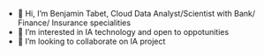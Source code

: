 - 👋 Hi, I’m Benjamin Tabet, Cloud Data Analyst/Scientist with Bank/ Finance/ Insurance specialities
- 👀 I’m interested in IA technology and open to oppotunities
- 💞️ I’m looking to collaborate on IA project
